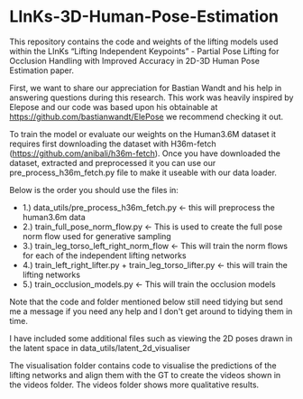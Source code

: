 # LInKs-3D-Human-Pose-Estimation
This repository contains the code and weights of the lifting models used within the LInKs “Lifting Independent Keypoints” - Partial Pose Lifting for Occlusion
Handling with Improved Accuracy in 2D-3D Human Pose Estimation paper.

First, we want to share our appreciation for Bastian Wandt and his help in answering questions during this research.
This work was heavily inspired by Elepose and our code was based upon his obtainable at https://github.com/bastianwandt/ElePose we recommend checking it out.

To train the model or evaluate our weights on the Human3.6M dataset it requires first downloading the dataset with H36m-fetch (https://github.com/anibali/h36m-fetch).
Once you have downloaded the dataset, extracted and preprocessed it you can use our pre_process_h36m_fetch.py file to make it useable with our data loader.

Below is the order you should use the files in:

- 1.) data_utils/pre_process_h36m_fetch.py <- this will preprocess the human3.6m data
- 2.) train_full_pose_norm_flow.py <- This is used to create the full pose norm flow used for generative sampling
- 3.) train_leg_torso_left_right_norm_flow <- This will train the norm flows for each of the independent lifting networks
- 4.) train_left_right_lifter.py + train_leg_torso_lifter.py <- this will train the lifting networks
- 5.) train_occlusion_models.py <- This will train the occlusion models


Note that the code and folder mentioned below still need tidying but send me a message if you need any help and I don't get around to tidying them in time.

I have included some additional files such as viewing the 2D poses drawn in the latent space in data_utils/latent_2d_visualiser

The visualisation folder contains code to visualise the predictions of the lifting networks and align them with the GT to create the videos shown in the videos folder.
The videos folder shows more qualitative results.


